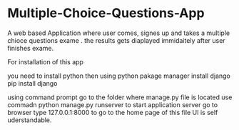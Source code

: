# Multiple-Choice-Questions-App
A web based Application where user comes, signes up and takes  a multiple chioce questions exame . the results gets diaplayed immidaitely after user finishes exame.

For installation of this app

you need to install python 
then using python pakage manager install django
pip install django

using command prompt go to the folder where manage.py file is located
use commadn python manage.py runserver to start application server
go to browser type  127.0.0.1:8000 to go to the home page of this file
UI is self uderstandable.
